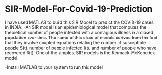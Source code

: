 # SIR-Model-For-Covid-19-Prediction
I have used MATLAB to build this SIR Model to predict the COVID-19 cases in INDIA.
-An SIR model is an epidemiological model that computes the theoretical number of people infected with a contagious illness in a closed population over time. The name of this class of models derives from the fact that they involve coupled equations relating the number of susceptible people S(t), number of people infected I(t), and number of people who have recovered R(t). One of the simplest SIR models is the Kermack-McKendrick model.

-Install MATLAB to your system to run this model.
